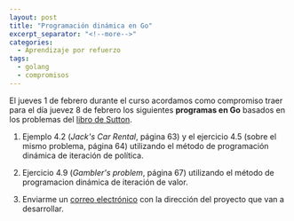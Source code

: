 ```yaml
---
layout: post
title: "Programación dinámica en Go"
excerpt_separator: "<!--more-->"
categories:
  - Aprendizaje por refuerzo
tags:
  - golang
  - compromisos
---
```


El jueves 1 de febrero durante el curso acordamos como compromiso traer para el día juevez 8 
de febrero los siguientes **programas en Go** basados en los problemas del [libro de Sutton](http://incompleteideas.net/book/bookdraft2017nov5.pdf).

1. Ejemplo 4.2 (*Jack's Car Rental*, página 63) y el ejercicio 4.5 (sobre el mismo problema, página 64)
   utilizando el método de programación dinámica de iteración de política.

2. Ejercicio 4.9 (*Gambler's problem*, página 67) utilizando el método de programacion dinámica de iteración de valor.

3. Enviarme un [correo electrónico](mailto:julio.waissman@unison.mx) con la dirección del proyecto que van a desarrollar.

<!--more-->
